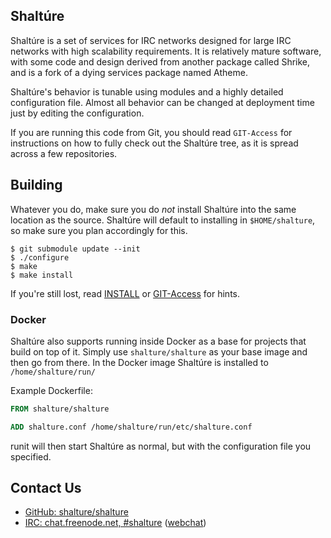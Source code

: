 ## Shaltúre

Shaltúre is a set of services for IRC networks designed for large IRC networks 
with high scalability requirements.  It is relatively mature software, with 
some code and design derived from another package called Shrike, and is a fork 
of a dying services package named Atheme.

Shaltúre's behavior is tunable using modules and a highly detailed 
configuration file. Almost all behavior can be changed at deployment time just 
by editing the configuration.

If you are running this code from Git, you should read `GIT-Access` for 
instructions on how to fully check out the Shaltúre tree, as it is spread 
across a few repositories.

## Building

Whatever you do, make sure you do *not* install Shaltúre into the same location 
as the source. Shaltúre will default to installing in `$HOME/shalture`, so make 
sure you plan accordingly for this.

    $ git submodule update --init
    $ ./configure
    $ make
    $ make install

If you're still lost, read [INSTALL](INSTALL) or [GIT-Access](GIT-Access) for 
hints.

### Docker

Shaltúre also supports running inside Docker as a base for projects that build 
on top of it. Simply use `shalture/shalture` as your base image and then go 
from there. In the Docker image Shaltúre is installed to `/home/shalture/run/`

Example Dockerfile:

```Dockerfile
FROM shalture/shalture

ADD shalture.conf /home/shalture/run/etc/shalture.conf
```

runit will then start Shaltúre as normal, but with the configuration file you 
specified.

## Contact Us

 * [GitHub: shalture/shalture](https://github.com/shalture/shalture)
 * [IRC: chat.freenode.net, #shalture](ircs://chat.freenode.net:6697/shalture) ([webchat](https://kiwiirc.com/client/chat.freenode.net:+6697/shalture))

